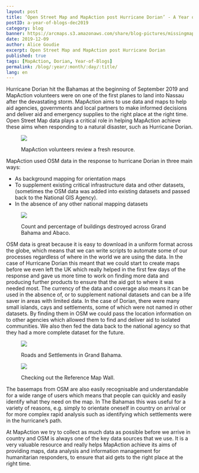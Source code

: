 ```yaml
---
layout: post
title: ‘Open Street Map and MapAction post Hurricane Dorian’ - A Year of Blogs - December 2019
postID: a-year-of-blogs-dec2019
category: blog
banner: https://arcmaps.s3.amazonaws.com/share/blog-pictures/missingmaps-blog_20191209_banner.jpg
date: 2019-12-09
author: Alice Goudie
excerpt: Open Street Map and MapAction post Hurricane Dorian
published: true
tags: [MapAction, Dorian, Year-of-Blogs]
permalink: /blog/:year/:month/:day/:title/
lang: en
---
```


Hurricane Dorian hit the Bahamas at the beginning of September 2019 and MapAction volunteers were on one of the first planes to land into Nassau after the devastating storm. MapAction aims to use data and maps to help aid agencies, governments and local partners to make informed decisions and deliver aid and emergency supplies to the right place at the right time. Open Street Map data plays a critical role in helping MapAction achieve these aims when responding to a natural disaster, such as Hurricane Dorian.

<figure>
<img src="https://arcmaps.s3.amazonaws.com/share/blog-pictures/missingmaps_blog_20191209_point.jpg">
<p class="caption">MapAction volunteers review a fresh resource.</p>
</figure>

MapAction used OSM data in the response to hurricane Dorian in three main ways:

-	As background mapping for orientation maps 
-	To supplement existing critical infrastructure data and other datasets, (sometimes the OSM data was added into existing datasets and passed back to the National GIS Agency).
-	In the absence of any other national mapping datasets 

<figure>
<img src="https://arcmaps.s3.amazonaws.com/share/blog-pictures/missingmaps_blog_20191209_building_damage.jpeg">
<p class="caption">Count and percentage of buildings destroyed across Grand Bahama and Abaco.</p>
</figure>

OSM data is great because it is easy to download in a uniform format across the globe, which means that we can write scripts to automate some of our processes regardless of where in the world we are using the data.  In the case of Hurricane Dorian this meant that we could start to create maps before we even left the UK which really helped in the first few days of the response and gave us more time to work on finding more data and producing further products to ensure that the aid got to where it was needed most. The currency of the data and coverage also means it can be used in the absence of, or to supplement national datasets and can be a life saver in areas with limited data. In the case of Dorian, there were many small islands, cays and settlements, some of which were not named in other datasets. By finding them in OSM we could pass the location information on to other agencies which allowed them to find and deliver aid to isolated communities. We also then fed the data back to the national agency so that they had a more complete dataset for the future.

<figure>
<img src="https://arcmaps.s3.amazonaws.com/share/blog-pictures/missingmaps_blog_20191209_roads_settlements_grand_bahama.jpeg">
<p class="caption">Roads and Settlements in Grand Bahama.</p>
</figure>

<figure>
<img src="https://arcmaps.s3.amazonaws.com/share/blog-pictures/missingmaps_blog_20191209_referencewall.jpg">
<p class="caption">Checking out the Reference Map Wall.</p>
</figure>

The basemaps from OSM are also easily recognisable and understandable for a wide range of users which means that people can quickly and easily identify what they need on the map. In The Bahamas this was useful for a variety of reasons, e.g. simply to orientate oneself in country on arrival or for more complex rapid analysis such as identifying which settlements were in the hurricane’s path.  

At MapAction we try to collect as much data as possible before we arrive in country and OSM is always one of the key data sources that we use. It is a very valuable resource and really helps MapAction achieve its aims of providing maps, data analysis and information management for humanitarian responders, to ensure that aid gets to the right place at the right time.  
